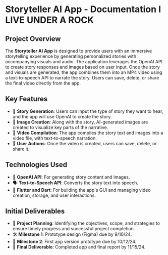# Storyteller AI App - Documentation I LIVE UNDER A ROCK

## Project Overview
The **Storyteller AI App** is designed to provide users with an immersive storytelling experience by generating personalized stories with accompanying visuals and audio. The application leverages the OpenAI API to create story responses and images based on user input. Once the story and visuals are generated, the app combines them into an MP4 video using a text-to-speech API to narrate the story. Users can save, delete, or share the final video directly from the app.

## Key Features
- 📖 **Story Generation**: Users can input the type of story they want to hear, and the app will use OpenAI to create the story.
- 🎨 **Image Creation**: Along with the story, AI-generated images are created to visualize key parts of the narrative.
- 🎥 **Video Compilation**: The app compiles the story text and images into a video file, with text-to-speech narration.
- 💾 **User Actions**: Once the video is created, users can save, delete, or share it.

## Technologies Used
- 🤖 **OpenAI API**: For generating story content and images.
- 🗣️ **Text-to-Speech API**: Converts the story text into speech.
- 📱 **Flutter and Dart**: For building the app's GUI and managing video creation, storage, and user interactions.

## Initial Deliverables
- 📝 **Project Planning**: Identifying the objectives, scope, and strategies to ensure timely progress and successful project completion.
- 🛠️ **Milestone 1**: Prototype design (Figma) due by 9/10/24.
- 📱 **Milestone 2**: First app version prototype due by 10/12/24.
- 🏁 **Final Deliverable**: Completed app and final report by 11/15/24.
